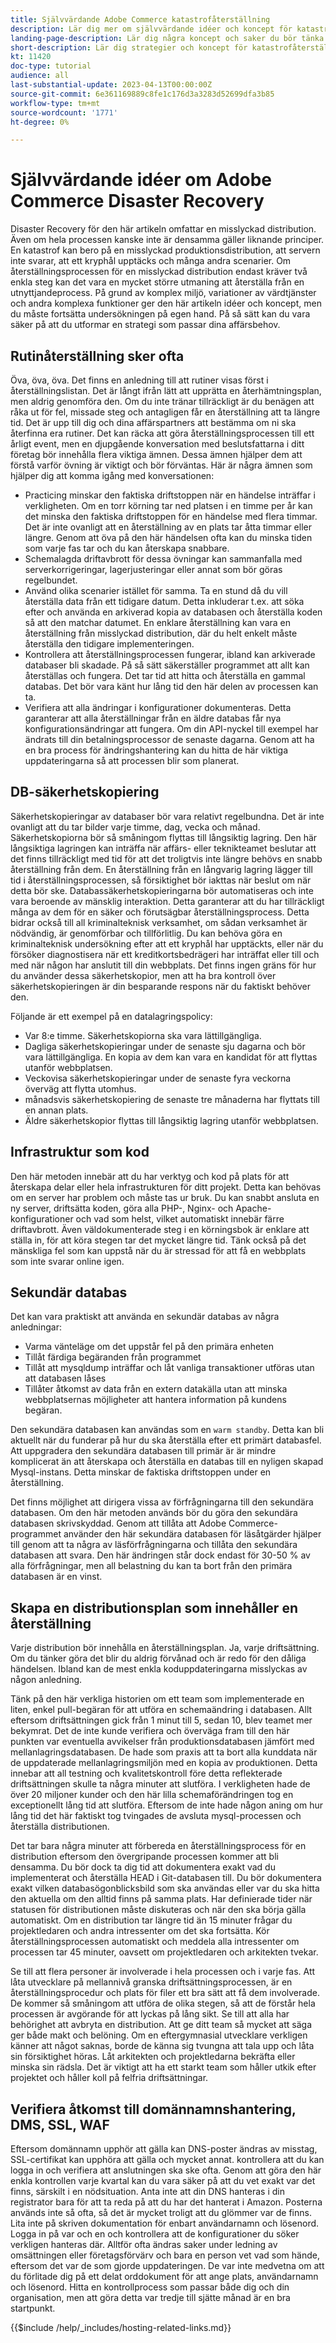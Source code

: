 ```yaml
---
title: Självvärdande Adobe Commerce katastrofåterställning
description: Lär dig mer om självvärdande idéer och koncept för katastrofåterställning och de bästa metoderna att tänka på.
landing-page-description: Lär dig några koncept och saker du bör tänka på när du är värd för Adobe Commerce på egen hand.
short-description: Lär dig strategier och koncept för katastrofåterställning för att själv vara värd för Adobe Commerce.
kt: 11420
doc-type: tutorial
audience: all
last-substantial-update: 2023-04-13T00:00:00Z
source-git-commit: 6e361169889c8fe1c176d3a3283d52699dfa3b85
workflow-type: tm+mt
source-wordcount: '1771'
ht-degree: 0%

---
```



# Självvärdande idéer om Adobe Commerce Disaster Recovery

Disaster Recovery för den här artikeln omfattar en misslyckad distribution. Även om hela processen kanske inte är densamma gäller liknande principer. En katastrof kan bero på en misslyckad produktionsdistribution, att servern inte svarar, att ett kryphål upptäcks och många andra scenarier. Om återställningsprocessen för en misslyckad distribution endast kräver två enkla steg kan det vara en mycket större utmaning att återställa från en utnyttjandeprocess. På grund av komplex miljö, variationer av värdtjänster och andra komplexa funktioner ger den här artikeln idéer och koncept, men du måste fortsätta undersökningen på egen hand. På så sätt kan du vara säker på att du utformar en strategi som passar dina affärsbehov.

## Rutinåterställning sker ofta

Öva, öva, öva. Det finns en anledning till att rutiner visas först i återställningslistan. Det är långt ifrån lätt att upprätta en återhämtningsplan, men aldrig genomföra den. Om du inte tränar tillräckligt är du benägen att råka ut för fel, missade steg och antagligen får en återställning att ta längre tid. Det är upp till dig och dina affärspartners att bestämma om ni ska återfinna era rutiner. Det kan räcka att göra återställningsprocessen till ett årligt event, men en djupgående konversation med beslutsfattarna i ditt företag bör innehålla flera viktiga ämnen. Dessa ämnen hjälper dem att förstå varför övning är viktigt och bör förväntas. Här är några ämnen som hjälper dig att komma igång med konversationen:

* Practicing minskar den faktiska driftstoppen när en händelse inträffar i verkligheten. Om en torr körning tar ned platsen i en timme per år kan det minska den faktiska driftstoppen för en händelse med flera timmar. Det är inte ovanligt att en återställning av en plats tar åtta timmar eller längre. Genom att öva på den här händelsen ofta kan du minska tiden som varje fas tar och du kan återskapa snabbare.
* Schemalagda driftavbrott för dessa övningar kan sammanfalla med serverkorrigeringar, lagerjusteringar eller annat som bör göras regelbundet.
* Använd olika scenarier istället för samma. Ta en stund då du vill återställa data från ett tidigare datum. Detta inkluderar t.ex. att söka efter och använda en arkiverad kopia av databasen och återställa koden så att den matchar datumet. En enklare återställning kan vara en återställning från misslyckad distribution, där du helt enkelt måste återställa den tidigare implementeringen.
* Kontrollera att återställningsprocessen fungerar, ibland kan arkiverade databaser bli skadade. På så sätt säkerställer programmet att allt kan återställas och fungera. Det tar tid att hitta och återställa en gammal databas. Det bör vara känt hur lång tid den här delen av processen kan ta.
* Verifiera att alla ändringar i konfigurationer dokumenteras. Detta garanterar att alla återställningar från en äldre databas får nya konfigurationsändringar att fungera. Om din API-nyckel till exempel har ändrats till din betalningsprocessor de senaste dagarna. Genom att ha en bra process för ändringshantering kan du hitta de här viktiga uppdateringarna så att processen blir som planerat.

## DB-säkerhetskopiering

Säkerhetskopieringar av databaser bör vara relativt regelbundna. Det är inte ovanligt att du tar bilder varje timme, dag, vecka och månad. Säkerhetskopiorna bör så småningom flyttas till långsiktig lagring. Den här långsiktiga lagringen kan inträffa när affärs- eller teknikteamet beslutar att det finns tillräckligt med tid för att det troligtvis inte längre behövs en snabb återställning från dem. En återställning från en långvarig lagring lägger till tid i återställningsprocessen, så försiktighet bör iakttas när beslut om när detta bör ske. Databassäkerhetskopieringarna bör automatiseras och inte vara beroende av mänsklig interaktion. Detta garanterar att du har tillräckligt många av dem för en säker och förutsägbar återställningsprocess. Detta bidrar också till all kriminalteknisk verksamhet, om sådan verksamhet är nödvändig, är genomförbar och tillförlitlig. Du kan behöva göra en kriminalteknisk undersökning efter att ett kryphål har upptäckts, eller när du försöker diagnostisera när ett kreditkortsbedrägeri har inträffat eller till och med när någon har anslutit till din webbplats. Det finns ingen gräns för hur du använder dessa säkerhetskopior, men att ha bra kontroll över säkerhetskopieringen är din besparande respons när du faktiskt behöver den.

Följande är ett exempel på en datalagringspolicy:

* Var 8:e timme. Säkerhetskopiorna ska vara lättillgängliga.
* Dagliga säkerhetskopieringar under de senaste sju dagarna och bör vara lättillgängliga. En kopia av dem kan vara en kandidat för att flyttas utanför webbplatsen.
* Veckovisa säkerhetskopieringar under de senaste fyra veckorna överväg att flytta utomhus.
* månadsvis säkerhetskopiering de senaste tre månaderna har flyttats till en annan plats.
* Äldre säkerhetskopior flyttas till långsiktig lagring utanför webbplatsen.

## Infrastruktur som kod

Den här metoden innebär att du har verktyg och kod på plats för att återskapa delar eller hela infrastrukturen för ditt projekt. Detta kan behövas om en server har problem och måste tas ur bruk. Du kan snabbt ansluta en ny server, driftsätta koden, göra alla PHP-, Nginx- och Apache-konfigurationer och vad som helst, vilket automatiskt innebär färre driftavbrott. Även väldokumenterade steg i en körningsbok är enklare att ställa in, för att köra stegen tar det mycket längre tid. Tänk också på det mänskliga fel som kan uppstå när du är stressad för att få en webbplats som inte svarar online igen.

## Sekundär databas

Det kan vara praktiskt att använda en sekundär databas av några anledningar:

* Varma vänteläge om det uppstår fel på den primära enheten
* Tillåt färdiga begäranden från programmet
* Tillåt att mysqldump inträffar och låt vanliga transaktioner utföras utan att databasen låses
* Tillåter åtkomst av data från en extern datakälla utan att minska webbplatsernas möjligheter att hantera information på kundens begäran.

Den sekundära databasen kan användas som en `warm standby`. Detta kan bli aktuellt när du funderar på hur du ska återställa efter ett primärt databasfel. Att uppgradera den sekundära databasen till primär är är mindre komplicerat än att återskapa och återställa en databas till en nyligen skapad Mysql-instans. Detta minskar de faktiska driftstoppen under en återställning.

Det finns möjlighet att dirigera vissa av förfrågningarna till den sekundära databasen. Om den här metoden används bör du göra den sekundära databasen skrivskyddad. Genom att tillåta att Adobe Commerce-programmet använder den här sekundära databasen för läsåtgärder hjälper till genom att ta några av läsförfrågningarna och tillåta den sekundära databasen att svara. Den här ändringen står dock endast för 30-50 % av alla förfrågningar, men all belastning du kan ta bort från den primära databasen är en vinst.

## Skapa en distributionsplan som innehåller en återställning

Varje distribution bör innehålla en återställningsplan. Ja, varje driftsättning. Om du tänker göra det blir du aldrig förvånad och är redo för den dåliga händelsen. Ibland kan de mest enkla koduppdateringarna misslyckas av någon anledning.

Tänk på den här verkliga historien om ett team som implementerade en liten, enkel pull-begäran för att utföra en schemaändring i databasen. Allt eftersom driftsättningen gick från 1 minut till 5, sedan 10, blev teamet mer bekymrat. Det de inte kunde verifiera och överväga fram till den här punkten var eventuella avvikelser från produktionsdatabasen jämfört med mellanlagringsdatabasen. De hade som praxis att ta bort alla kunddata när de uppdaterade mellanlagringsmiljön med en kopia av produktionen. Detta innebar att all testning och kvalitetskontroll före detta reflekterade driftsättningen skulle ta några minuter att slutföra. I verkligheten hade de över 20 miljoner kunder och den här lilla schemaförändringen tog en exceptionellt lång tid att slutföra. Eftersom de inte hade någon aning om hur lång tid det här faktiskt tog tvingades de avsluta mysql-processen och återställa distributionen.

Det tar bara några minuter att förbereda en återställningsprocess för en distribution eftersom den övergripande processen kommer att bli densamma. Du bör dock ta dig tid att dokumentera exakt vad du implementerat och återställa HEAD i Git-databasen till. Du bör dokumentera exakt vilken databasögonblicksbild som ska användas eller var du ska hitta den aktuella om den alltid finns på samma plats. Har definierade tider när statusen för distributionen måste diskuteras och när den ska börja gälla automatiskt. Om en distribution tar längre tid än 15 minuter frågar du projektledaren och andra intressenter om det ska fortsätta. Kör återställningsprocessen automatiskt och meddela alla intressenter om processen tar 45 minuter, oavsett om projektledaren och arkitekten tvekar.

Se till att flera personer är involverade i hela processen och i varje fas. Att låta utvecklare på mellannivå granska driftsättningsprocessen, är en återställningsprocedur och plats för filer ett bra sätt att få dem involverade. De kommer så småningom att utföra de olika stegen, så att de förstår hela processen är avgörande för att lyckas på lång sikt. Se till att alla har behörighet att avbryta en distribution. Att ge ditt team så mycket att säga ger både makt och belöning. Om en eftergymnasial utvecklare verkligen känner att något saknas, borde de känna sig tvungna att tala upp och låta sin försiktighet höras. Låt arkitekten och projektledarna bekräfta eller minska sin rädsla. Det är viktigt att ha ett starkt team som håller utkik efter projektet och håller koll på felfria driftsättningar.

## Verifiera åtkomst till domännamnshantering, DMS, SSL, WAF

Eftersom domännamn upphör att gälla kan DNS-poster ändras av misstag, SSL-certifikat kan upphöra att gälla och mycket annat. kontrollera att du kan logga in och verifiera att anslutningen ska ske ofta. Genom att göra den här enkla kontrollen varje kvartal kan du vara säker på att du vet exakt var det finns, särskilt i en nödsituation. Anta inte att din DNS hanteras i din registrator bara för att ta reda på att du har det hanterat i Amazon. Posterna används inte så ofta, så det är mycket troligt att du glömmer var de finns. Lita inte på skriven dokumentation för enbart användarnamn och lösenord. Logga in på var och en och kontrollera att de konfigurationer du söker verkligen hanteras där. Alltför ofta ändras saker under ledning av omsättningen eller företagsförvärv och bara en person vet vad som hände, eftersom det var de som gjorde uppdateringen. De var inte medvetna om att du förlitade dig på ett delat orddokument för att ange plats, användarnamn och lösenord. Hitta en kontrollprocess som passar både dig och din organisation, men att göra detta var tredje till sjätte månad är en bra startpunkt.

{{$include /help/_includes/hosting-related-links.md}}

